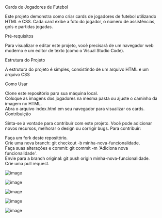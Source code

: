 Cards de Jogadores de Futebol

Este projeto demonstra como criar cards de jogadores de futebol utilizando HTML e CSS. Cada card exibe a foto do jogador, o número de assistências, gols e partidas jogadas.

Pré-requisitos

Para visualizar e editar este projeto, você precisará de um navegador web moderno e um editor de texto (como o Visual Studio Code).

Estrutura do Projeto

A estrutura do projeto é simples, consistindo de um arquivo HTML e um arquivo CSS

Como Usar

Clone este repositório para sua máquina local.<br>
Coloque as imagens dos jogadores na mesma pasta ou ajuste o caminho da imagem no HTML.<br>
Abra o arquivo index.html em seu navegador para visualizar os cards.<br>
Contribuição

Sinta-se à vontade para contribuir com este projeto. Você pode adicionar novos recursos, melhorar o design ou corrigir bugs. Para contribuir:<br>

Faça um fork deste repositório.<br>
Crie uma nova branch: git checkout -b minha-nova-funcionalidade.<br>
Faça suas alterações e commit: git commit -m 'Adiciona nova funcionalidade'.<br>
Envie para a branch original: git push origin minha-nova-funcionalidade.<br>
Crie uma pull request.<br>


![image](https://github.com/vieiraadev/football_player_cards/assets/164572708/b8f046a5-74a3-41e4-b730-b8ad9b7cc667)

![image](https://github.com/vieiraadev/football_player_cards/assets/164572708/670edb68-645b-46b2-9824-affced8cc791)

![image](https://github.com/vieiraadev/football_player_cards/assets/164572708/de1add9e-3db3-4a27-af62-8e37eb9d3cf2)

![image](https://github.com/vieiraadev/football_player_cards/assets/164572708/525e8622-8ebb-42a8-adf1-ead5b694cd34)

![image](https://github.com/vieiraadev/football_player_cards/assets/164572708/51eb1a8c-f16d-41d4-a61c-58f7269ad756)
